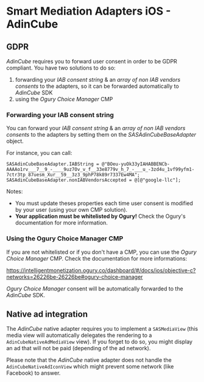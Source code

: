 # Smart Mediation Adapters iOS - AdinCube

## GDPR

_AdinCube_ requires you to forward user consent in order to be GDPR compliant. You have two solutions to do so:

1. forwarding your _IAB consent string_ & an _array of non IAB vendors consents_ to the adapters, so it can be forwarded automatically to _AdinCube_ SDK
2. using the _Ogury Choice Manager_ CMP

### Forwarding your IAB consent string

You can forward your _IAB consent string_ & an _array of non IAB vendors consents_ to the adapters by setting them on the _SASAdinCubeBaseAdapter_ object.

For instance, you can call:

	SASAdinCubeBaseAdapter.IABString = @"BOeu-yuOk33yIAHABBENCb-AAAAo1rv___7__9_-____9uz7Ov_v_f__33e8779v_h_7_-___u_-3zd4u_1vf99yfm1-7ctr3tp_87uesm_Xur__59__3z3_9phP78k89r7337Ew4MA";
    SASAdinCubeBaseAdapter.nonIABVendorsAccepted = @[@"google-llc"];

Notes:
- You must update theses properties each time user consent is modified by your user (using your own CMP solution).
- **Your application must be whitelisted by Ogury!** Check the Ogury's documentation for more information.

### Using the Ogury Choice Manager CMP

If you are not whitelisted or if you don't have a CMP, you can use the _Ogury Choice Manager_ CMP. Check the documentation for more informations:

https://intelligentmonetization.ogury.co/dashboard/#/docs/ios/objective-c?networks=26226be-26226be#ogury-choice-manager

_Ogury Choice Manager_ consent will be automatically forwarded to the _AdinCube_ SDK.

## Native ad integration

The _AdinCube_ native adapter requires you to implement a ```SASMediaView``` (this media view will automatically delegates the rendering to a ```AdinCubeNativeAdMediaView``` view). If you forget to do so, you might display an ad that will not be paid (depending of the ad network).

Please note that the _AdinCube_ native adapter does not handle the ```AdinCubeNativeAdIconView``` which might prevent some network (like Facebook) to answer.

